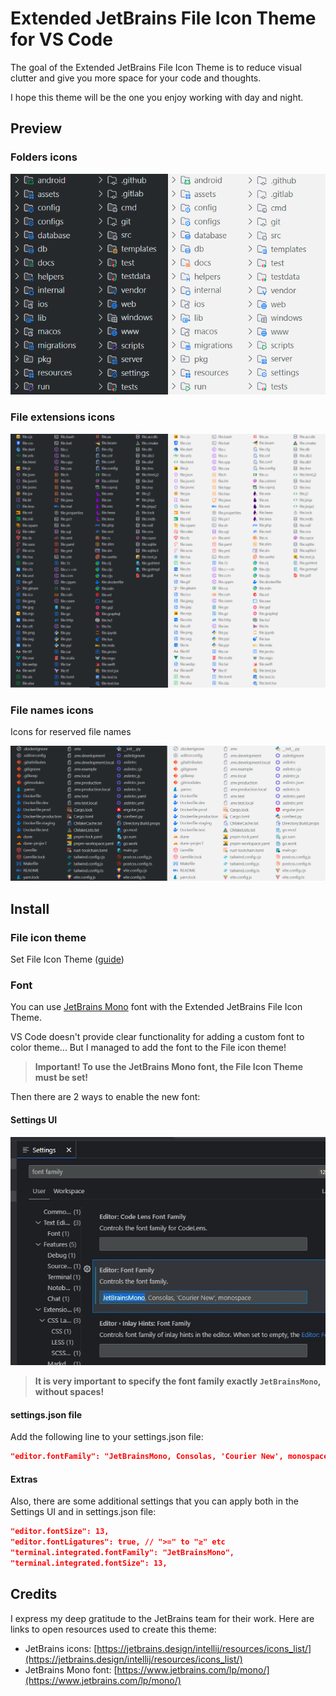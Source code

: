 # Extended JetBrains File Icon Theme for VS Code

The goal of the Extended JetBrains File Icon Theme is to reduce visual clutter and give you more space for your code and thoughts.

I hope this theme will be the one you enjoy working with day and night.

## Preview

### Folders icons

![Preview folders icons](https://raw.githubusercontent.com/fogio-org/vscode-jetbrains-file-icon-theme/refs/heads/master/assets/img/preview_folders.png)

### File extensions icons

![Preview file extensions icons](https://raw.githubusercontent.com/fogio-org/vscode-jetbrains-file-icon-theme/refs/heads/master/assets/img/preview_file_extensions.png)

### File names icons

Icons for reserved file names

![Preview file names icons](https://raw.githubusercontent.com/fogio-org/vscode-jetbrains-file-icon-theme/refs/heads/master/assets/img/preview_file_names.png)

## Install

### File icon theme

Set File Icon Theme ([guide](https://code.visualstudio.com/docs/configure/themes#_file-icon-themes))

### Font

You can use [JetBrains Mono](https://www.jetbrains.com/lp/mono/) font with the Extended JetBrains File Icon Theme.

VS Code doesn't provide clear functionality for adding a custom font to color theme... But I managed to add the font to the File icon theme!

> **Important! To use the JetBrains Mono font, the File Icon Theme must be set!**

Then there are 2 ways to enable the new font:

#### Settings UI

![Change font in settings UI](https://raw.githubusercontent.com/fogio-org/vscode-jetbrains-file-icon-theme/refs/heads/master/assets/img/guide_change_font_settings_ui.jpg)

> **It is very important to specify the font family exactly `JetBrainsMono`, without spaces!**

#### settings.json file

Add the following line to your settings.json file:

```json
"editor.fontFamily": "JetBrainsMono, Consolas, 'Courier New', monospace",
```

#### Extras

Also, there are some additional settings that you can apply both in the Settings UI and in settings.json file:

```json
"editor.fontSize": 13,
"editor.fontLigatures": true, // ">=" to "≥" etc
"terminal.integrated.fontFamily": "JetBrainsMono",
"terminal.integrated.fontSize": 13,
```

## Credits

I express my deep gratitude to the JetBrains team for their work. Here are links to open resources used to create this theme:

- JetBrains icons: [https://jetbrains.design/intellij/resources/icons_list/](https://jetbrains.design/intellij/resources/icons_list/)
- JetBrains Mono font: [https://www.jetbrains.com/lp/mono/](https://www.jetbrains.com/lp/mono/)
